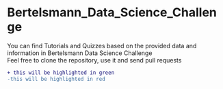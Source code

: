 # Bertelsmann_Data_Science_Challenge

You can find Tutorials and Quizzes based on the provided data and information in Bertelsmann Data Science Challenge <br/>
Feel free to clone the repository, use it and send pull requests

```diff
+ this will be highlighted in green 
-this will be highlighted in red
```
